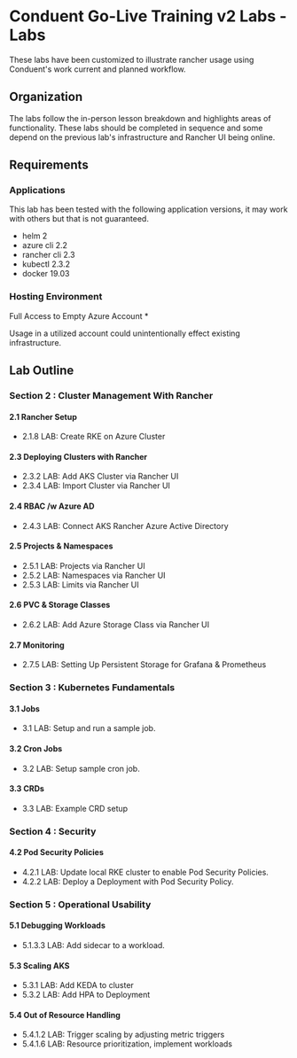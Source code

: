 # Conduent Go-Live Training v2 Labs - Labs
These labs have been customized to illustrate rancher usage using Conduent's work current and planned workflow.

## Organization
The labs follow the in-person lesson breakdown and highlights areas of functionality. These labs should be completed in sequence and some depend on the previous lab's infrastructure and Rancher UI being online.

## Requirements

### Applications
This lab has been tested with the following application versions, it may work with others but that is not guaranteed.
- helm 2
- azure cli 2.2
- rancher cli 2.3
- kubectl 2.3.2
- docker 19.03

### Hosting Environment
Full Access to Empty Azure Account *

Usage in a utilized account could unintentionally effect existing infrastructure.

## Lab Outline

### Section 2 : Cluster Management With Rancher
#### 2.1 Rancher Setup
- 2.1.8 LAB: Create RKE on Azure Cluster

#### 2.3 Deploying Clusters with Rancher
- 2.3.2	LAB: Add AKS Cluster via Rancher UI
- 2.3.4	LAB: Import Cluster via Rancher UI

#### 2.4 RBAC /w Azure AD
- 2.4.3	LAB: Connect AKS Rancher Azure Active Directory

#### 2.5 Projects & Namespaces
- 2.5.1	LAB: Projects via Rancher UI
- 2.5.2	LAB: Namespaces via Rancher UI
- 2.5.3	LAB: Limits via Rancher UI

#### 2.6 PVC & Storage Classes
- 2.6.2	LAB: Add Azure Storage Class via Rancher UI

#### 2.7 Monitoring
- 2.7.5	LAB: Setting Up Persistent Storage for Grafana & Prometheus

### Section 3 : Kubernetes Fundamentals
#### 3.1 Jobs
- 3.1 LAB: Setup and run a sample job.

#### 3.2 Cron Jobs
- 3.2 LAB: Setup sample cron job.

#### 3.3    CRDs
- 3.3   LAB: Example CRD setup

### Section 4 : Security
#### 4.2 Pod Security Policies
- 4.2.1 LAB: Update local RKE cluster to enable Pod Security Policies.
- 4.2.2 LAB: Deploy a Deployment with Pod Security Policy.

### Section 5 : Operational Usability
#### 5.1 Debugging Workloads
- 5.1.3.3	LAB: Add sidecar to a workload.

#### 5.3 Scaling AKS
- 5.3.1     LAB: Add KEDA to cluster
- 5.3.2     LAB: Add HPA to Deployment

#### 5.4 Out of Resource Handling
- 5.4.1.2	LAB: Trigger scaling by adjusting metric triggers
- 5.4.1.6	LAB: Resource prioritization, implement workloads
